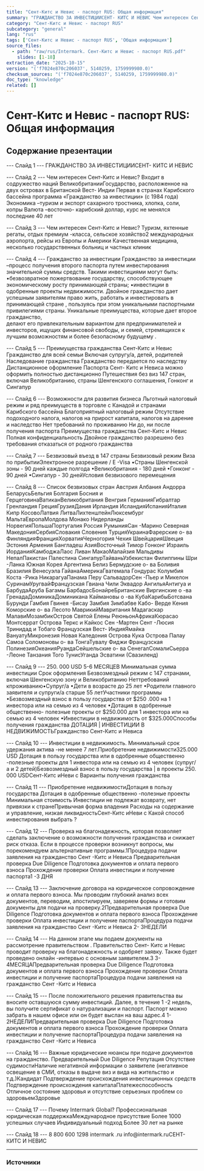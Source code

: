 ```yaml
---
title: "Сент-Китс и Невис - паспорт RUS: Общая информация"
summary: "ГРАЖДАНСТВО ЗА ИНВЕСТИЦИИСЕНТ- КИТС И НЕВИС Чем интересен Сент-Китс и Невис?"
category: "Сент-Китс и Невис - паспорт RUS"
subcategory: "general"
lang: "rus"
tags: ['Сент-Китс и Невис - паспорт RUS', 'Общая информация']
source_files:
  - path: "raw/rus/Intermark. Сент-Китс и Невис - паспорт RUS.pdf"
    slides: [1-18]
extraction_date: "2025-10-15"
version: "('f7024e870c206037', 5140259, 1759999980.0)"
checksum_sources: "('f7024e870c206037', 5140259, 1759999980.0)"
doc_type: "knowledge"
related: []
---
```


# Сент-Китс и Невис - паспорт RUS: Общая информация

## Содержание презентации

--- Слайд 1 ---
ГРАЖДАНСТВО ЗА ИНВЕСТИЦИИСЕНТ- КИТС И НЕВИС

--- Слайд 2 ---
Чем интересен 
Сент-Китс и Невис?
Входит в содружество наций 
ВеликобританииГосударство, расположенное на двух 
островах в Британской Вест- Индии
Первая в странах Карибского бассейна программа «Гражданство за инвестиции» (с 1984 года)
Экономика –туризм и экспорт сахарного 
тростника, хлопка, соли, копры
Валюта –восточно- карибский доллар, 
курс не менялся последние 40 лет

--- Слайд 3 ---
Чем интересен 
Сент-Китс и Невис?
Туризм, яхтенные регаты, отдых 
премиум -класса, сельское хозяйство2 международных аэропорта, рейсы из Европы и Америки Качественная медицина, несколько государственных больниц и частных клиник

--- Слайд 4 ---
Гражданство 
за инвестиции
Гражданство за инвестиции –процесс получения второго паспорта 
путем инвестирования значительной суммы средств. Такими 
инвестициями могут быть:
•безвозвратное пожертвование государству, способствующее 
экономическому росту принимающей страны;
•инвестиции в одобренные проекты недвижимости.
Двойное гражданство дает успешным заявителям право жить, 
работать и инвестировать в принимающей стране , пользуясь при 
этом уникальными паспортными привилегиями страны.
Уникальные преимущества, которые дает второе гражданство,  
делают его привлекательным вариантом для предпринимателей и инвесторов, ищущих финансовой свободы, и семей, стремящихся к 
лучшим возможностям и более безопасному будущему .

--- Слайд 5 ---
Преимущества
гражданства Сент-Китс и Невис
Гражданство для всей семьи
Включая супругу/а, детей, 
родителей
Наследование гражданства
Гражданство передается по наследству
Дистанционное оформление
Паспорта Сент- Китс и Невиса можно 
оформить полностью дистанционно
Путешествия без виз
147 стран, включая Великобританию, страны 
Шенгенского соглашения, Гонконг и Сингапур

--- Слайд 6 ---
Возможности для развития бизнеса
Льготный налоговый режим и ряд преимуществ в 
торговле с Канадой и странами Карибского бассейна
Благоприятный налоговый режим
Отсутствие подоходного налога, налогов на прирост капитала, налогов на дарение и наследство
Нет требований по проживанию
Ни до, ни после получения паспорта
Преимущества
гражданства Сент-Китс и Невис
Полная конфиденциальность
Двойное гражданство разрешено без требования 
отказаться от родного гражданства

--- Слайд 7 ---
Безвизовый въезд в 147 страны
Безвизовый режим
Виза по прибытииЭлектронное разрешение / E -Visa
•Страны Шенгенской зоны - 90 дней каждые 
полгода
•Великобритания  - 180 дней
•Гонконг - 90 дней
•Сингапур  - 30 днейУсловия безвизового перемещения

--- Слайд 8 ---
Список безвизовых стран
Австрия
Албания
Андорра
БеларусьБельгия
Болгария
Босния и ГерцеговинаВатиканВеликобритания
Венгрия
ГерманияГибралтар
Гренландия
ГрецияГрузияДания
Ирландия
ИсландияИспанияИталия
Кипр
КосовоЛатвия
ЛитваЛихтенштейнЛюксембург
МальтаЕвропаМолдова
Монако
Нидерланды
НорвегияПольшаПортугалия
Россия
РумынияСан -Марино
Северная МакедонияСербияСловакия
Словения
ТурцияУкраинаФарерские о- ва
ФинляндияФранцияХорватияЧерногория
Чехия
ШвейцарияШвеция
Эстония
Армения
Бангладеш
АзияВосточный Тимор
Гонконг
Израиль
ИорданияКамбоджаЛаос
Ливан
МакаоМалайзия
Мальдивы
НепалПакистан
Палестина
СингапурТайваньУзбекистан
Филиппины
Шри -Ланка
Южная Корея
Аргентина
Белиз
Бермудские о- ва
Боливия
Бразилия
Венесуэла
ГайанаАмерикаГватемала
Гондурас
Колумбия
Коста -Рика
НикарагуаПанама
Перу
СальвадорСен -Пьер и Микелон
СуринамУругвайФранцузская Гвиана
Чили
Эквадор
АнгильяАнтигуа и БарбудаАруба
Багамы
БарбадосБонайреБританские Виргинские о -ва
ГренадаДоминикаДоминикана
Каймановы о -ва
КубаКарибыБотсвана
Бурунди
Гамбия
Гвинея -Бисау
Замбия
Зимбабве
Кабо- Верде
Кения
Коморские о- ва
Лесото
МаврикийМавритания
Мадагаскар
МалавиМозамбикОстров Святой Елены
РеюньонАфрикаКюрасао
Монтсеррат
Острова Теркс и Кайкос
Сен -Мартен
Сент -Люсия
Тринидад и Тобаго
Французская Вест-
ИндияЯмайка
ВануатуМикронезия
Новая Каледония
Острова Кука
Острова Палау
Самоа
Соломоновы о- ва
ТонгаТувалу
Фиджи
Французская ПолинезияОкеанияРуандаСейшельские о- ва
СенегалСомалиСьерра -Леоне
Танзания
Того
ТунисУганда
Эсватини (Свазиленд)

--- Слайд 9 ---
250. 000 USD 5-6 МЕСЯЦЕВ
Минимальная сумма инвестиции Срок оформления
Безвозмездный режим с 147 странами, включая Шенгенскую зону и 
Великобританию
Неттребований кпроживанию•Супруг/а
•Дети  в возрасте до 25 лет
•Родители главного заявителя и супруги/а старше 55 летУчастники программы
•Безвозмездный взнос в пользу государства от $250 .000 
на 1 инвестора или на семью из 4 человек
•Дотация в одобренные общественно- полезные проекты 
от $250.000 для 1 инвестора или на семью из 4 человек
•Инвестиции в недвижимость от $325.000Способы получения гражданства
ДОТАЦИЯ | ИНВЕСТИЦИИ В НЕДВИЖИМОСТЬГражданство
Сент-Китс и Невиса

--- Слайд 10 ---
Инвестиции в недвижимость.
Минимальный срок удержания актива -не 
менее 7 лет.Приобретение 
недвижимости325.000 USD
Дотация в пользу государства или в 
одобренные общественно -полезные 
проекты для 1 инвестора или на семью из 4 человек (супруг/а и 2 детей)Безвозмездный взнос в пользу 
государства | в проекты 250. 000 USDСент-Китс иНеви с
Варианты получения гражданства

--- Слайд 11 ---
Приобретение 
недвижимостиДотация в пользу государства
Дотация в одобренные общественно -полезные проекты 
Минимальная стоимость
Инвестиции не подлежат 
возврату, нет привязки к странеПривычная форма владения
Расходы на содержание и 
управление, низкая ликвидностьСент-Китс иНеви с
Какой способ инвестирования выбрать ?

--- Слайд 12 ---
Проверка на благонадежность, которая позволяет сделать 
заключение о возможности получения гражданства и снижает риск отказа.
Если в процессе проверки возникнут вопросы, мы 
порекомендуем альтернативные программы.1Процедура подачи 
заявления на гражданство 
Сент -Китс и Невиса
Предварительная проверка Due Diligence
Подготовка документов и оплата первого взноса
Прохождение проверки
Оплата инвестиции и получение паспорта1 -3 ДНЯ

--- Слайд 13 ---
Заключение договора на юридическое сопровождение и 
оплата первого взноса.
Мы проводим глубокий анализ всех документов, 
переводим, апостилируем, заверяем формы и готовим документы для подачи на проверку.2Предварительная проверка Due Diligence
Подготовка документов и оплата первого взноса
Прохождение проверки
Оплата инвестиции и получение паспортаПроцедура подачи 
заявления на гражданство 
Сент -Китс и Невиса
2- 3НЕДЕЛИ

--- Слайд 14 ---
На данном этапе мы подаем документы на рассмотрение 
правительством .
Правительство Сент- Китс и Невис проводит проверку на 
благонадежность и одобряет заявку. Также будет проведено онлайн -интервью с основным заявителем.3
3-4МЕСЯЦАПредварительная проверка Due Diligence
Подготовка документов и оплата первого взноса
Прохождение проверки
Оплата инвестиции и получение паспортаПроцедура подачи 
заявления на гражданство 
Сент -Китс и Невиса

--- Слайд 15 ---
После положительного решения правительства вы 
вносите оставшуюся сумму инвестиций. Далее, в течение 1 -2 недель, вы получите сертификат о 
натурализации и паспорт.
Паспорт можно забрать в нашем офисе или он будет 
выслан на ваш адрес.4
1-2НЕДЕЛИПредварительная проверка Due Diligence
Подготовка документов и оплата первого взноса
Прохождение проверки
Оплата инвестиции и получение паспортаПроцедура подачи 
заявления на гражданство 
Сент -Китс и Невиса

--- Слайд 16 ---
Важные юридические нюансы при подаче документов 
на гражданство. Предварительный Due Diligence
Репутация
Отсутствие судимостиНаличие негативной информации 
о заявителе (негативное освещение в СМИ, отказы в выдаче виз и вида на жительство и т.д.)Кандидат
Подтверждение происхождения инвестиционных средств
Подтверждение происхождения 
капиталаПлатежеспособность
Отличное состояние здоровья и отсутствие серьезных проблем со здоровьемЗдоровье

--- Слайд 17 ---
Почему
Intermark Global?
Профессиональная юридическая поддержкаМеждународное присутствие
Более 1000 успешных случаев
Индивидуальный подход
Более 30 лет на рынке

--- Слайд 18 ---
8 800 600 1298 intermark .ru info@intermark.ruСЕНТ- КИТС И НЕВИС


---

### Источники
[^src1]: raw/Intermark. Сент-Китс и Невис - паспорт RUS.pdf → слайды 1–18
